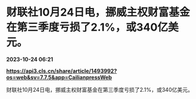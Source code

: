 # 财联社10月24日电，挪威主权财富基金在第三季度亏损了2.1%，或340亿美元。

**2023-10-24 06:21**

**https://api3.cls.cn/share/article/1493992?os=web&sv=7.7.5&app=CailianpressWeb**

财联社10月24日电，挪威主权财富基金在第三季度亏损了2.1%，或340亿美元。